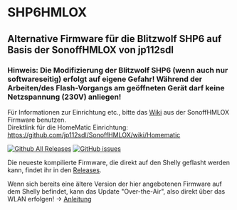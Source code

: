 # SHP6HMLOX

## Alternative Firmware für die Blitzwolf SHP6 auf Basis der SonoffHMLOX von jp112sdl

### Hinweis: Die Modifizierung der Blitzwolf SHP6 (wenn auch nur softwareseitig) erfolgt auf eigene Gefahr! Während der Arbeiten/des Flash-Vorgangs am geöffneten Gerät darf keine Netzspannung (230V) anliegen!

Für Informationen zur Einrichtung etc., bitte das [Wiki](https://github.com/jp112sdl/SonoffHMLOX/wiki) aus der SonoffHMLOX Firmware benutzen.
<br>Direktlink für die HomeMatic Einrichtung: https://github.com/jp112sdl/SonoffHMLOX/wiki/Homematic

[![Github All Releases](https://img.shields.io/github/downloads/MasterPu/SHP6HMLOX/total.svg)](https://github.com/MasterPu/SHP6HMLOX/releases)
[![GitHub issues](https://img.shields.io/github/issues/MasterPu/SHP6HMLOX.svg)](https://github.com/MasterPu/SHP6HMLOX/issues)

Die neueste kompilierte Firmware, die direkt auf den Shelly geflasht werden kann, findet ihr in den [Releases](https://github.com/MasterPu/SHP6HMLOX/releases/latest).

Wenn sich bereits eine ältere Version der hier angebotenen Firmware auf dem Shelly befindet, kann das Update "Over-the-Air", also direkt über das WLAN erfolgen! -> [Anleitung](https://github.com/jp112sdl/HMLOX/wiki/Flash_OTA)


